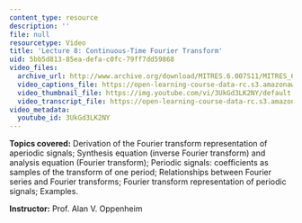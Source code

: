 ```yaml
---
content_type: resource
description: ''
file: null
resourcetype: Video
title: 'Lecture 8: Continuous-Time Fourier Transform'
uid: 5bb5d813-85ea-defa-c0fc-79ff7dd59868
video_files:
  archive_url: http://www.archive.org/download/MITRES.6.007S11/MITRES_6-007S11lec08_300k.mp4
  video_captions_file: https://open-learning-course-data-rc.s3.amazonaws.com/res-6-007-signals-and-systems-spring-2011/eea8da51d30d5a679d92a2c5e1343964_3UkGd3LK2NY.vtt
  video_thumbnail_file: https://img.youtube.com/vi/3UkGd3LK2NY/default.jpg
  video_transcript_file: https://open-learning-course-data-rc.s3.amazonaws.com/res-6-007-signals-and-systems-spring-2011/e74f2e7e44afc419561c097723fe0420_3UkGd3LK2NY.pdf
video_metadata:
  youtube_id: 3UkGd3LK2NY
---
```


**Topics covered:** Derivation of the Fourier transform representation of aperiodic signals; Synthesis equation (inverse Fourier transform) and analysis equation (Fourier transform); Periodic signals: coefficients as samples of the transform of one period; Relationships between Fourier series and Fourier transforms; Fourier transform representation of periodic signals; Examples.

**Instructor:** Prof. Alan V. Oppenheim